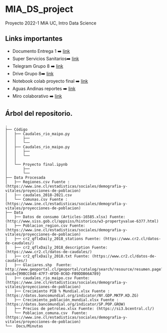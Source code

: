 # MIA_DS_project
Proyecto 2022-1 MIA UC, Intro Data Science

## Links importantes

+ Documento Entrega 1 :arrow_right: [link](https://docs.google.com/document/d/1iX4fWpx_Ve2AxUk_cVHWpNWbe2lXNLpwhVjJG1Vsx94/edit?pli=1)
+ Super Servicios Sanitarios:arrow_right: [link]( www.siss.gob.cl)
+ Telegram Grupo 8 :arrow_right: [link](https://t.me/+4s-l5lRoUYoyNGNh)
+ Drive Grupo 8:arrow_right: [link](https://drive.google.com/drive/u/0/folders/1rM6gkgPJj0QzSdJE5wqqjWYgZrwgCO_a)
+ Notebook colab proyecto final  :arrow_right: [link](https://colab.research.google.com/drive/1czCmEaC2OPSoMO8K8rT_TUvAiyXX0rYZ)
+ Aguas Andinas reportes :arrow_right: [link](https://sustentabilidad.aguasandinas.cl/documents/33547/35846/Reporte+Integrado+Aguas+Andinas+2019.pdf/cd2cdfeb-5338-66ae-7bd0-8cb06a0f20ca?t=1590688082827)
+ Miro colaborativo ➡️ [link](https://miro.com/app/board/uXjVO0YbVvA=/)


## Árbol del repositorio.

```
.
├── Código
│   ├── Caudales_rio_maipo.py
│   │   ├──
│   │   └── 
│   ├── Caudales_rio_maipo.py
│   │   ├──
│   │   └── 
│   │
│   └── Proyecto final.ipynb
│       ├──
│       └── 
├── Data Procesada
│   ├── Regiones.csv Fuente : (https://www.ine.cl/estadisticas/sociales/demografia-y-vitales/proyecciones-de-poblacion)
│   ├── caudales_2018-2021.csv
│   └── Comunas.csv Fuente : (https://www.ine.cl/estadisticas/sociales/demografia-y-vitales/proyecciones-de-poblacion)
├── Data
│   ├── Datos de consumo (Articles-16585.xlsx) Fuente: (http://www.siss.gob.cl/appsiss/historico/w3-propertyvalue-6377.html)
│   ├── Poblacion_region.csv Fuente: (https://www.ine.cl/estadisticas/sociales/demografia-y-vitales/proyecciones-de-poblacion)
│   ├── cr2_qflxDaily_2018_stations Fuente: (https://www.cr2.cl/datos-de-caudales/)
│   ├── cr2_qflxDaily_2018_description Fuente: (https://www.cr2.cl/datos-de-caudales/)
│   ├── cr2_qflxDaily_2018.txt Fuente: (https://www.cr2.cl/datos-de-caudales/)
│   ├── Glaciares.shp  Fuente:  http://www.geoportal.cl/geoportal/catalog/search/resource/resumen.page?uuid={99BCC048-47F7-4FD0-8C6D-FB9DDB66A789}
│   ├── caudales_rio_maipo.csv Fuente: (https://www.ine.cl/estadisticas/sociales/demografia-y-vitales/proyecciones-de-poblacion)
│   ├── Crecimiento PIB % Mundial.xlsx Fuente : (https://datos.bancomundial.org/indicator/NY.GDP.MKTP.KD.ZG)
│   ├── Crecimiento_población_mundial.xlsx Fuente : (https://datos.bancomundial.org/indicator/SP.POP.GROW)
│   ├── Precios de petroleo.xlsx Fuente: (https://si3.bcentral.cl/)
│   └── Poblacion_comuna.csv  Fuente: (https://www.ine.cl/estadisticas/sociales/demografia-y-vitales/proyecciones-de-poblacion)
└──  Docs/Minutas

